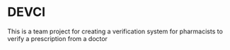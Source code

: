 # DEVCI
This is a team project for creating a verification system for pharmacists to verify a prescription from a doctor
